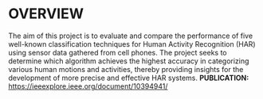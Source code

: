 # OVERVIEW
The aim of this project is to evaluate and compare the performance of five well-known classification techniques for Human Activity Recognition (HAR) using sensor data gathered from cell phones. The project seeks to determine which algorithm achieves the highest accuracy in categorizing various human motions and activities, thereby providing insights for the development of more precise and effective HAR systems.
**PUBLICATION:**
https://ieeexplore.ieee.org/document/10394941/
